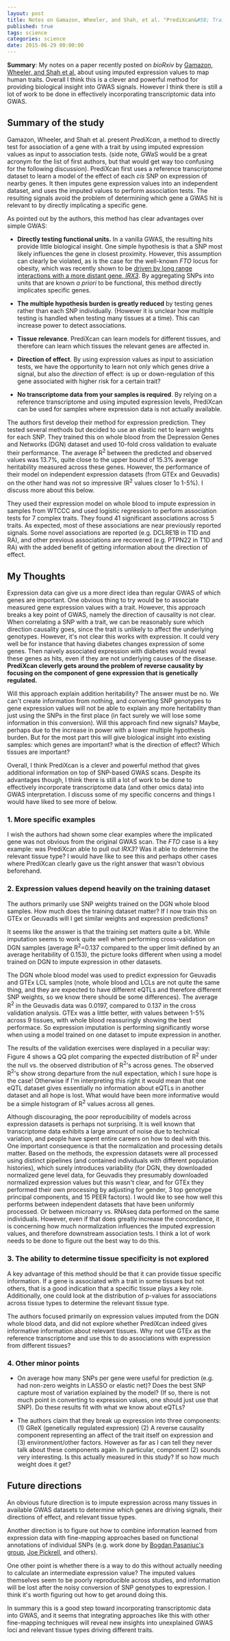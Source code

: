 ```yaml
---
layout: post
title: Notes on Gamazon, Wheeler, and Shah, et al. "PrediXcan&#58; Trait Mapping Using Human Transcriptome Regulation"
published: true
tags: science
categories: science
date: 2015-06-29 00:00:00
---
```


**Summary**: My notes on a paper recently posted on *bioRxiv* by [Gamazon, Wheeler, and Shah et al.](http://biorxiv.org/content/early/2015/06/17/020164) about using imputed expression values to map human traits. Overall I think this is a clever and powerful method for providing biological insight into GWAS signals. However I think there is still a lot of work to be done in effectively incorporating transcriptomic data into GWAS.

## Summary of the study

Gamazon, Wheeler, and Shah et al. present *PrediXcan*, a method to directly test for association of a gene with a trait by using imputed expression values as input to association tests. (side note, GWaS would be a great acronym for the list of first authors, but that would get way too confusing for the following discussion). PrediXcan first uses a reference transcriptome dataset to learn a model of the effect of each *cis* SNP on expression of nearby genes. It then imputes gene expression values into an independent dataset, and uses the imputed values to perform association tests. The resulting signals avoid the problem of determining which gene a GWAS hit is relevant to by directly implicating a specific gene.

As pointed out by the authors, this method has clear advantages over simple GWAS:

* **Directly testing functional units.** In a vanilla GWAS, the resulting hits provide little biological insight. One simple hypothesis is that a SNP most likely influences the gene in closest proximity. However, this assumption can clearly be violated, as is the case for the well-known *FTO* locus for obesity, which was recently shown to be [driven by long range interactions with a more distant gene, *IRX3*](http://www.nature.com/nature/journal/v507/n7492/full/nature13138.html). By aggregating SNPs into units that are known *a priori* to be functional, this method directly implicates specific genes.

* **The multiple hypothesis burden is greatly reduced** by testing genes rather than each SNP individually. (However it is unclear how multiple testing is handled when testing many tissues at a time). This can increase power to detect associations.

* **Tissue relevance**. PrediXcan can learn models for different tissues, and therefore can learn which tissues the relevant genes are affected in.

* **Direction of effect**. By using expression values as input to assiciation tests, we have the opportunity to learn not only which genes drive a signal, but also the *direction* of effect: is up or down-regulation of this gene associated with higher risk for a certain trait?

* **No transcriptome data from your samples is required**. By relying on a reference transcriptome and using imputed expression levels, PrediXcan can be used for samples where expression data is not actually available.

The authors first develop their method for expression prediction. They tested several methods but decided to use an elastic net to learn weights for each SNP. They trained this on whole blood from the Depression Genes and Networks (DGN) dataset and used 10-fold cross validation to evaluate their performance. The average R<sup>2</sup> between the predicted and observed values was 13.7%, quite close to the upper bound of 15.3% average heritability measured across these genes. However, the performance of their model on independent expression datasets (from GTEx and Geuvadis) on the other hand was not so impressive (R<sup>2</sup> values closer 1o 1-5%). I discuss more about this below.

They used their expression model on whole blood to impute expression in samples from WTCCC and used logistic regression to perform association tests for 7 complex traits. They found 41 significant associations across 5 traits. As expected, most of these associations are near previously reported signals. Some novel associations are reported (e.g. DCLRE1B in T1D and RA), and other previous associations are recovered (e.g. PTPN22 in T1D and RA) with the added benefit of getting information about the direction of effect.

## My Thoughts

Expression data can give us a more direct idea than regular GWAS of which genes are important. One obvious thing to try would be to associate measured gene expression values with a trait. However, this approach breaks a key point of GWAS, namely the direction of causality is not clear. When correlating a SNP with a trait, we can be reasonably sure which direction causality goes, since the trait is unlikely to affect the underlying genotypes. However, it's not clear this works with expression. It could very well be for instance that having diabetes changes expression of some genes. Then naively associated expression with diabetes would reveal these genes as hits, even if they are not underlying causes of the disease. **PrediXcan cleverly gets around the problem of reverse causality by focusing on the component of gene expression that is genetically regulated.**

Will this approach explain addition heritability? The answer must be no. We can't create information from nothing, and converting SNP genotypes to gene expression values will not be able to explain any more heritability than just using the SNPs in the first place (in fact surely we will lose some information in this conversion). Will this approach find new signals? Maybe, perhaps due to the increase in power with a lower multiple hypothesis burden. But for the most part this will give biological insight into existing samples: which genes are important? what is the direction of effect? Which tissues are important? 

Overall, I think PrediXcan is a clever and powerful method that gives additional information on top of SNP-based GWAS scans. Despite its advantages though, I think there is still a lot of work to be done to effectively incorporate transcriptome data (and other omics data) into GWAS interpretation. I discuss some of my specific concerns and things I would have liked to see more of below.

### 1. More specific examples
I wish the authors had shown some clear examples where the implicated gene was not obvious from the original GWAS scan. The *FTO* case is a key example: was PrediXcan able to pull out *IRX3*? Was it able to determine the relevant tissue type? I would have like to see this and perhaps other cases where PrediXcan clearly gave us the right answer that wasn't obvious beforehand.

### 2. Expression values depend heavily on the training dataset
The authors primarily use SNP weights trained on the DGN whole blood samples. How much does the training dataset matter? If I now train this on GTEx or Geuvadis will I get similar weights and expression predictions?

It seems like the answer is that the training set matters quite a bit. While imputation seems to work quite well when performing cross-validation on DGN samples (average R<sup>2</sup>=0.137 compared to the upper limit defined by an average heritability of 0.153), the picture looks different when using a model trained on DGN to impute expression in other datasets.  

The DGN whole blood model was used to predict expression for Geuvadis and GTEx LCL samples (note, whole blood and LCLs are not quite the same thing, and they are expected to have different eQTLs and therefore different SNP weights, so we know there should be some differences). The average R<sup>2</sup> in the Geuvadis data was 0.0197, compared to 0.137 in the cross validation analysis. GTEx was a little better, with values between 1-5% across 9 tissues, with whole blood reassuringly showing the best performace. So expression imputation is performing significantly worse when using a model trained on one dataset to impute expression in another.

The results of the validation exercises were displayed in a peculiar way: Figure 4 shows a QQ plot comparing the expected distribution of R<sup>2</sup> under the null vs. the observed distribution of R<sup>2</sup>'s across genes. The observed R<sup>2</sup>'s show strong departure from the null expectation, which I sure hope is the case! Otherwise if I'm interpreting this right it would mean that one eQTL dataset gives essentially no information about eQTLs in another dataset and all hope is lost. What would have been more informative would be a simple histogram of R<sup>2</sup> values across all genes.

Although discouraging, the poor reproducibility of models across expression datasets is perhaps not surprising. It is well known that transcriptome data exhibits a large amount of noise due to technical variation, and people have spent entire careers on how to deal with this. One important consequence is that the normalization and processing details matter. Based on the methods, the expression datasets were all processed using distinct pipelines (and contained individuals with different population histories), which surely introduces variability (for DGN, they downloaded normalized gene level data, for Geuvadis they presumably downloaded normalized expression values but this wasn't clear, and for GTEx they performed their own processing by adjusting for gender, 3 top genotype principal components, and 15 PEER factors). I would like to see how well this performs between independent datasets that have been uniformly processed. Or between microarry vs. RNAseq data performed on the same individuals. However, even if that does greatly increase the concordance, it is concerning how much normalization influences the imputed expression values, and therefore downstream association tests. I think a lot of work needs to be done to figure out the best way to do this.

### 3. The ability to determine tissue specificity is not explored

A key advantage of this method should be that it can provide tissue specific information. If a gene is associated with a trait in some tissues but not others, that is a good indication that a specific tissue plays a key role. Additionally, one could look at the distribution of p-values for associations across tissue types to determine the relevant tissue type. 

The authors focused primarily on expression values imputed from the DGN whole blood data, and did not explore whether PrediXcan indeed gives informative information about relevant tissues. Why not use GTEx as the reference transcriptome and use this to do associations with expression from different tissues?

### 4. Other minor points

* On average how many SNPs per gene were useful for prediction (e.g. had non-zero weights in LASSO or elastic net)? Does the best SNP capture most of variation explained by the model? (If so, there is not much point in converting to expression values, one should just use that SNP). Do these results fit with what we know about eQTLs?

* The authors claim that they break up expression into three components: (1) GReX (genetically regulated expression) (2) A reverse causality component representing an affect of the trait itself on expression and (3) environment/other factors. However as far as I can tell they never talk about these components again. In particular, component (2) sounds very interesting. Is this actually measured in this study? If so how much weight does it get?

## Future directions

An obvious future direction is to impute expression across many tissues in available GWAS datasets to determine which genes are driving signals, their directions of effect, and relevant tissue types.

Another direction is to figure out how to combine information learned from expression data with fine-mapping approaches based on functional annotations of individual SNPs (e.g. work done by [Bogdan Pasaniuc's group](http://www.plosgenetics.org/article/info%3Adoi%2F10.1371%2Fjournal.pgen.1004722), [Joe Pickrell](http://www.cell.com/ajhg/abstract/S0002-9297%2814%2900106-2), and others).

One other point is whether there is a way to do this without actually needing to calculate an intermediate expression value? The imputed values themselves seem to be poorly reproducible across studies, and information will be lost after the noisy conversion of SNP genotypes to expression. I think it's worth figuring out how to get around doing this.

In summary this is a good step toward incorporating transcriptomic data into GWAS, and it seems that integrating approaches like this with other fine-mapping techniques will reveal new insights into unexplained GWAS loci and relevant tissue types driving different traits. 
